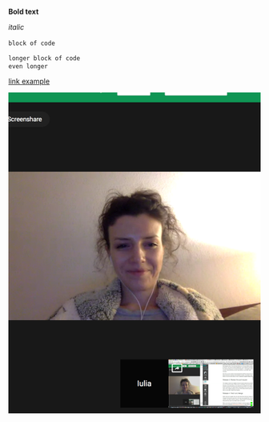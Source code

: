 **Bold text**

_italic_

`block of code`

```
longer block of code
even longer
```
[link example](http://google.com/ "Google link")

![Image example](DBCImage.png "Image title")
